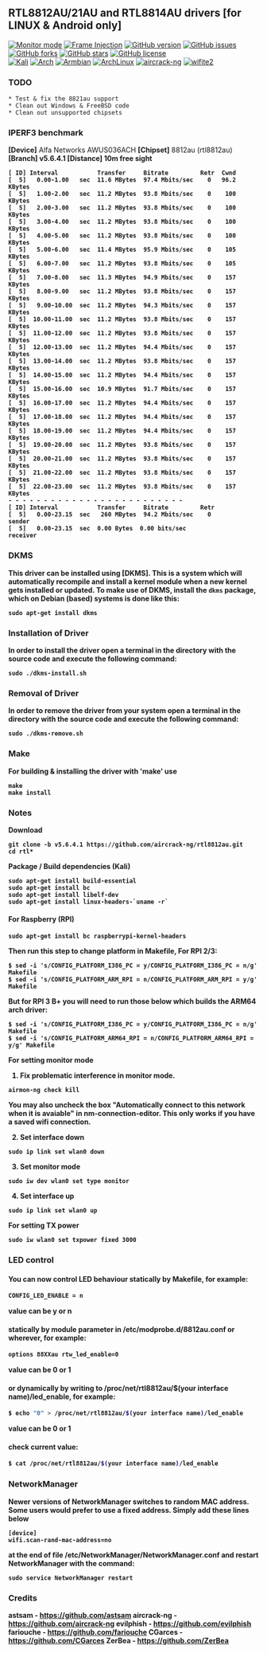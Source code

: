 ## RTL8812AU/21AU and RTL8814AU drivers [for LINUX & Android only]

[![Monitor mode](https://img.shields.io/badge/monitor%20mode-working-brightgreen.svg)](#)
[![Frame Injection](https://img.shields.io/badge/frame%20injection-working-brightgreen.svg)](#)
[![GitHub version](https://raster.shields.io/badge/version-v5.6.4.1-lightgrey.svg)](https://badge.fury.io/gh/aircrack-ng%2Frtl8812au)
[![GitHub issues](https://img.shields.io/github/issues/aircrack-ng/rtl8812au.svg)](https://github.com/aircrack-ng/rtl8812au/issues)
[![GitHub forks](https://img.shields.io/github/forks/aircrack-ng/rtl8812au.svg)](https://github.com/aircrack-ng/rtl8812au/network)
[![GitHub stars](https://img.shields.io/github/stars/aircrack-ng/rtl8812au.svg)](https://github.com/aircrack-ng/rtl8812au/stargazers)
[![GitHub license](https://img.shields.io/github/license/aircrack-ng/rtl8812au.svg)](https://github.com/aircrack-ng/rtl8812au/blob/master/LICENSE)
<br>
[![Kali](https://img.shields.io/badge/Kali-supported-blue.svg)](https://www.kali.org)
[![Arch](https://img.shields.io/badge/Arch-supported-blue.svg)](https://www.archlinux.org)
[![Armbian](https://img.shields.io/badge/Armbian-supported-blue.svg)](https://www.armbian.com)
[![ArchLinux](https://img.shields.io/badge/ArchLinux-supported-blue.svg)](https://img.shields.io/badge/ArchLinux-supported-blue.svg)
[![aircrack-ng](https://img.shields.io/badge/aircrack--ng-supported-blue.svg)](https://github.com/aircrack-ng/aircrack-ng)
[![wifite2](https://img.shields.io/badge/wifite2-supported-blue.svg)](https://github.com/derv82/wifite2)

### TODO

```
* Test & fix the 8821au support
* Clean out Windows & FreeBSD code
* Clean out unsupported chipsets
```
### IPERF3 benchmark
<b>[Device]</b> Alfa Networks AWUS036ACH
<b>[Chipset]</b> 8812au (rtl8812au)
<b>[Branch] v5.6.4.1 
<b>[Distance]</b> 10m free sight
```
[ ID] Interval           Transfer     Bitrate         Retr  Cwnd
[  5]   0.00-1.00   sec  11.6 MBytes  97.4 Mbits/sec    0   96.2 KBytes       
[  5]   1.00-2.00   sec  11.2 MBytes  93.8 Mbits/sec    0    100 KBytes       
[  5]   2.00-3.00   sec  11.2 MBytes  93.8 Mbits/sec    0    100 KBytes       
[  5]   3.00-4.00   sec  11.2 MBytes  93.8 Mbits/sec    0    100 KBytes       
[  5]   4.00-5.00   sec  11.2 MBytes  93.8 Mbits/sec    0    100 KBytes       
[  5]   5.00-6.00   sec  11.4 MBytes  95.9 Mbits/sec    0    105 KBytes       
[  5]   6.00-7.00   sec  11.2 MBytes  93.8 Mbits/sec    0    105 KBytes       
[  5]   7.00-8.00   sec  11.3 MBytes  94.9 Mbits/sec    0    157 KBytes       
[  5]   8.00-9.00   sec  11.2 MBytes  93.8 Mbits/sec    0    157 KBytes       
[  5]   9.00-10.00  sec  11.2 MBytes  94.3 Mbits/sec    0    157 KBytes       
[  5]  10.00-11.00  sec  11.2 MBytes  93.8 Mbits/sec    0    157 KBytes       
[  5]  11.00-12.00  sec  11.2 MBytes  93.8 Mbits/sec    0    157 KBytes       
[  5]  12.00-13.00  sec  11.2 MBytes  94.4 Mbits/sec    0    157 KBytes       
[  5]  13.00-14.00  sec  11.2 MBytes  93.8 Mbits/sec    0    157 KBytes       
[  5]  14.00-15.00  sec  11.2 MBytes  94.4 Mbits/sec    0    157 KBytes       
[  5]  15.00-16.00  sec  10.9 MBytes  91.7 Mbits/sec    0    157 KBytes       
[  5]  16.00-17.00  sec  11.2 MBytes  94.4 Mbits/sec    0    157 KBytes       
[  5]  17.00-18.00  sec  11.2 MBytes  94.4 Mbits/sec    0    157 KBytes       
[  5]  18.00-19.00  sec  11.2 MBytes  94.4 Mbits/sec    0    157 KBytes       
[  5]  19.00-20.00  sec  11.2 MBytes  93.8 Mbits/sec    0    157 KBytes       
[  5]  20.00-21.00  sec  11.2 MBytes  93.8 Mbits/sec    0    157 KBytes       
[  5]  21.00-22.00  sec  11.2 MBytes  93.8 Mbits/sec    0    157 KBytes       
[  5]  22.00-23.00  sec  11.2 MBytes  93.8 Mbits/sec    0    157 KBytes            
- - - - - - - - - - - - - - - - - - - - - - - - -
[ ID] Interval           Transfer     Bitrate         Retr
[  5]   0.00-23.15  sec   260 MBytes  94.2 Mbits/sec    0             sender
[  5]   0.00-23.15  sec  0.00 Bytes  0.00 bits/sec                  receiver
```

### DKMS
This driver can be installed using [DKMS]. This is a system which will automatically recompile and install a kernel module when a new kernel gets installed or updated. To make use of DKMS, install the `dkms` package, which on Debian (based) systems is done like this:
```
sudo apt-get install dkms
```

### Installation of Driver
In order to install the driver open a terminal in the directory with the source code and execute the following command:
```
sudo ./dkms-install.sh
```

### Removal of Driver
In order to remove the driver from your system open a terminal in the directory with the source code and execute the following command:
```
sudo ./dkms-remove.sh
```

### Make
For building & installing the driver with 'make' use
```
make
make install
```

### Notes
Download
```
git clone -b v5.6.4.1 https://github.com/aircrack-ng/rtl8812au.git
cd rtl*
```
Package / Build dependencies (Kali)
```
sudo apt-get install build-essential
sudo apt-get install bc
sudo apt-get install libelf-dev
sudo apt-get install linux-headers-`uname -r`
```
#### For Raspberry (RPI)

```
sudo apt-get install bc raspberrypi-kernel-headers
```

Then run this step to change platform in Makefile, For RPI 2/3:
```
$ sed -i 's/CONFIG_PLATFORM_I386_PC = y/CONFIG_PLATFORM_I386_PC = n/g' Makefile
$ sed -i 's/CONFIG_PLATFORM_ARM_RPI = n/CONFIG_PLATFORM_ARM_RPI = y/g' Makefile
```

But for RPI 3 B+ you will need to run those below which builds the ARM64 arch driver:
```
$ sed -i 's/CONFIG_PLATFORM_I386_PC = y/CONFIG_PLATFORM_I386_PC = n/g' Makefile
$ sed -i 's/CONFIG_PLATFORM_ARM64_RPI = n/CONFIG_PLATFORM_ARM64_RPI = y/g' Makefile
```

For setting monitor mode
  1. Fix problematic interference in monitor mode. 
  ```
  airmon-ng check kill
  ```
  You may also uncheck the box "Automatically connect to this network when it is avaiable" in nm-connection-editor. This only works if you have a saved wifi connection.
  
  2. Set interface down
  ```
  sudo ip link set wlan0 down
  ``` 
  3. Set monitor mode
  ```
  sudo iw dev wlan0 set type monitor
  ```
  4. Set interface up
  ```
  sudo ip link set wlan0 up
  ```
For setting TX power
```
sudo iw wlan0 set txpower fixed 3000
```

### LED control

#### You can now control LED behaviour statically by Makefile, for example:

```sh
CONFIG_LED_ENABLE = n
```
value can be y or n

#### statically by module parameter in /etc/modprobe.d/8812au.conf or wherever, for example:

```sh
options 88XXau rtw_led_enable=0
```
value can be 0 or 1

#### or dynamically by writing to /proc/net/rtl8812au/$(your interface name)/led_enable, for example:

```sh
$ echo "0" > /proc/net/rtl8812au/$(your interface name)/led_enable
```
value can be 0 or 1

#### check current value:

```sh
$ cat /proc/net/rtl8812au/$(your interface name)/led_enable
```

### NetworkManager

Newer versions of NetworkManager switches to random MAC address. Some users would prefer to use a fixed address. 
Simply add these lines below
```
[device]
wifi.scan-rand-mac-address=no
```
at the end of file /etc/NetworkManager/NetworkManager.conf and restart NetworkManager with the command:
```
sudo service NetworkManager restart
```

### Credits

astsam      - https://github.com/astsam
aircrack-ng - https://github.com/aircrack-ng
evilphish   - https://github.com/evilphish
fariouche   - https://github.com/fariouche
CGarces     - https://github.com/CGarces
ZerBea      - https://github.com/ZerBea
